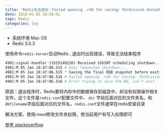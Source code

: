 ```yaml
---
title: 'Redis无法退出：Failed opening .rdb for saving: Permission denied'
date: 2018-01-05 18:56:51
tags: Redis
categories: log
---
```


* 系统环境 Mac OS
* Redis 3.0.3

使用命令`redis-server`启动Redis , 退出时出现错误，导致无法结束程序

```bash
4901:signal-handler (1515149226) Received SIGINT scheduling shutdown...
4901:M 05 Jan 18:47:06.515 # User requested shutdown...
4901:M 05 Jan 18:47:06.515 * Saving the final RDB snapshot before exiting.
4901:M 05 Jan 18:47:06.516 # Failed opening .rdb for saving: Permission denied
4901:M 05 Jan 18:47:06.516 # Error trying to save the DB, can't exit.
```

原因：退出程序时，Redis要将内存中的数据保存到磁盘中，却没有权限操作相关文件，这个文件是`redis.conf`配置文件中， `dir` 字段后面对应的文件夹名，和 `dbfilename`字段后面对应的文件名，`redis.conf`文件通常在redis安装目录

解决方案，使用`chmod`修改文件夹权限，使当前用户有写入权限即可

[参考 stackoverflow ](!https://stackoverflow.com/questions/22160753/redis-failed-opening-rdb-for-saving-permission-denied)

